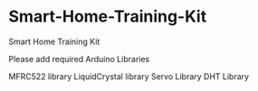# Smart-Home-Training-Kit
Smart Home Training Kit

Please add required Arduino Libraries

MFRC522 library
LiquidCrystal library
Servo Library
DHT Library
